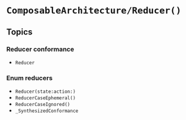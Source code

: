 # ``ComposableArchitecture/Reducer()``

## Topics

### Reducer conformance

- ``Reducer``

### Enum reducers

- ``Reducer(state:action:)``
- ``ReducerCaseEphemeral()``
- ``ReducerCaseIgnored()``
- ``_SynthesizedConformance``
